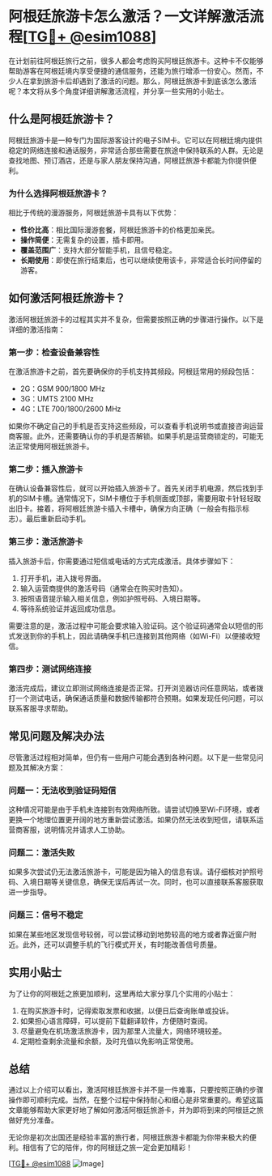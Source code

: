 # 阿根廷旅游卡怎么激活？一文详解激活流程[[TG💪+ @esim1088](https://t.me/s/esim1088)]

在计划前往阿根廷旅行之前，很多人都会考虑购买阿根廷旅游卡。这种卡不仅能够帮助游客在阿根廷境内享受便捷的通信服务，还能为旅行增添一份安心。然而，不少人在拿到旅游卡后却遇到了激活的问题。那么，阿根廷旅游卡到底该怎么激活呢？本文将从多个角度详细讲解激活流程，并分享一些实用的小贴士。

## 什么是阿根廷旅游卡？

阿根廷旅游卡是一种专门为国际游客设计的电子SIM卡。它可以在阿根廷境内提供稳定的网络连接和通话服务，非常适合那些需要在旅途中保持联系的人群。无论是查找地图、预订酒店，还是与家人朋友保持沟通，阿根廷旅游卡都能为你提供便利。

### 为什么选择阿根廷旅游卡？

相比于传统的漫游服务，阿根廷旅游卡具有以下优势：
- **性价比高**：相比国际漫游套餐，阿根廷旅游卡的价格更加亲民。
- **操作简便**：无需复杂的设置，插卡即用。
- **覆盖范围广**：支持大部分智能手机，且信号稳定。
- **长期使用**：即使在旅行结束后，也可以继续使用该卡，非常适合长时间停留的游客。

## 如何激活阿根廷旅游卡？

激活阿根廷旅游卡的过程其实并不复杂，但需要按照正确的步骤进行操作。以下是详细的激活指南：

### 第一步：检查设备兼容性

在激活旅游卡之前，首先要确保你的手机支持其频段。阿根廷常用的频段包括：
- 2G：GSM 900/1800 MHz
- 3G：UMTS 2100 MHz
- 4G：LTE 700/1800/2600 MHz

如果你不确定自己的手机是否支持这些频段，可以查看手机说明书或直接咨询运营商客服。此外，还需要确认你的手机是否解锁。如果手机是运营商锁定的，可能无法正常使用阿根廷旅游卡。

### 第二步：插入旅游卡

在确认设备兼容性后，就可以开始插入旅游卡了。首先关闭手机电源，然后找到手机的SIM卡槽。通常情况下，SIM卡槽位于手机侧面或顶部，需要用取卡针轻轻取出旧卡。接着，将阿根廷旅游卡插入卡槽中，确保方向正确（一般会有指示标志）。最后重新启动手机。

### 第三步：激活旅游卡

插入旅游卡后，你需要通过短信或电话的方式完成激活。具体步骤如下：
1. 打开手机，进入拨号界面。
2. 输入运营商提供的激活号码（通常会在购买时告知）。
3. 按照语音提示输入相关信息，例如护照号码、入境日期等。
4. 等待系统验证并返回成功信息。

需要注意的是，激活过程中可能会要求输入验证码。这个验证码通常会以短信的形式发送到你的手机上，因此请确保手机已连接到其他网络（如Wi-Fi）以便接收短信。

### 第四步：测试网络连接

激活完成后，建议立即测试网络连接是否正常。打开浏览器访问任意网站，或者拨打一个测试电话，确保通话质量和数据传输都符合预期。如果发现任何问题，可以联系客服寻求帮助。

## 常见问题及解决办法

尽管激活过程相对简单，但仍有一些用户可能会遇到各种问题。以下是一些常见问题及其解决方案：

### 问题一：无法收到验证码短信

这种情况可能是由于手机未连接到有效网络所致。请尝试切换至Wi-Fi环境，或者更换一个地理位置更开阔的地方重新尝试激活。如果仍然无法收到短信，请联系运营商客服，说明情况并请求人工协助。

### 问题二：激活失败

如果多次尝试仍无法激活旅游卡，可能是因为输入的信息有误。请仔细核对护照号码、入境日期等关键信息，确保无误后再试一次。同时，也可以直接联系客服获取进一步指导。

### 问题三：信号不稳定

如果在某些地区发现信号较弱，可以尝试移动到地势较高的地方或者靠近窗户附近。此外，还可以调整手机的飞行模式开关，有时能改善信号质量。

## 实用小贴士

为了让你的阿根廷之旅更加顺利，这里再给大家分享几个实用的小贴士：
1. 在购买旅游卡时，记得索取发票和收据，以便日后查询账单或投诉。
2. 如果担心语言障碍，可以提前下载翻译软件，方便随时查阅。
3. 尽量避免在机场激活旅游卡，因为那里人流量大，网络环境较差。
4. 定期检查剩余流量和余额，及时充值以免影响正常使用。

## 总结

通过以上介绍可以看出，激活阿根廷旅游卡并不是一件难事，只要按照正确的步骤操作即可顺利完成。当然，在整个过程中保持耐心和细心是非常重要的。希望这篇文章能够帮助大家更好地了解如何激活阿根廷旅游卡，并为即将到来的阿根廷之旅做好充分准备。

无论你是初次出国还是经验丰富的旅行者，阿根廷旅游卡都能为你带来极大的便利。相信有了它的陪伴，你的阿根廷之旅一定会更加精彩！

[[TG💪+ @esim1088](https://t.me/s/esim1088) ![Image](https://i.postimg.cc/4NQfJmqS/Snipaste-2025-05-13-00-14-12.png)]